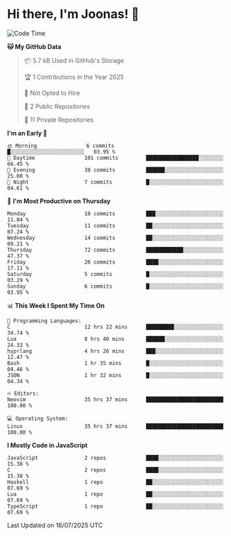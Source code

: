 <!--<a href="https://github.com/anuraghazra/github-readme-stats">
  <img align="center" height=200 src="https://readme-stats-git-main-joonas45s-projects.vercel.app/api?username=Joonas45&hide=stars&show_icons=true&theme=monokai" />
</a>
<a href="">
  <img align="center" width=300 src="https://readme-stats-git-main-joonas45s-projects.vercel.app/api/top-langs?username=Joonas45&theme=monokai&layout=compact" />
</a>-->
<!--
<a href="">
  <img align="center" height=125 width=600 src="https://readme-stats-git-main-joonas45s-projects.vercel.app/api/wakatime?username=Joonas45&theme=monokai&layout=compact" />
</a>
-->

# Hi there, I'm Joonas! :wave:


<!--START_SECTION:waka-->
![Code Time](http://img.shields.io/badge/Code%20Time-366%20hrs%2026%20mins-blue)

**🐱 My GitHub Data** 

> 📦 5.7 kB Used in GitHub's Storage 
 > 
> 🏆 1 Contributions in the Year 2025
 > 
> 🚫 Not Opted to Hire
 > 
> 📜 2 Public Repositories 
 > 
> 🔑 11 Private Repositories 
 > 
**I'm an Early 🐤** 

```text
🌞 Morning                6 commits           █░░░░░░░░░░░░░░░░░░░░░░░░   03.95 % 
🌆 Daytime                101 commits         █████████████████░░░░░░░░   66.45 % 
🌃 Evening                38 commits          ██████░░░░░░░░░░░░░░░░░░░   25.00 % 
🌙 Night                  7 commits           █░░░░░░░░░░░░░░░░░░░░░░░░   04.61 % 
```
📅 **I'm Most Productive on Thursday** 

```text
Monday                   18 commits          ███░░░░░░░░░░░░░░░░░░░░░░   11.84 % 
Tuesday                  11 commits          ██░░░░░░░░░░░░░░░░░░░░░░░   07.24 % 
Wednesday                14 commits          ██░░░░░░░░░░░░░░░░░░░░░░░   09.21 % 
Thursday                 72 commits          ████████████░░░░░░░░░░░░░   47.37 % 
Friday                   26 commits          ████░░░░░░░░░░░░░░░░░░░░░   17.11 % 
Saturday                 5 commits           █░░░░░░░░░░░░░░░░░░░░░░░░   03.29 % 
Sunday                   6 commits           █░░░░░░░░░░░░░░░░░░░░░░░░   03.95 % 
```


📊 **This Week I Spent My Time On** 

```text
💬 Programming Languages: 
C                        12 hrs 22 mins      █████████░░░░░░░░░░░░░░░░   34.74 % 
Lua                      8 hrs 40 mins       ██████░░░░░░░░░░░░░░░░░░░   24.33 % 
hyprlang                 4 hrs 26 mins       ███░░░░░░░░░░░░░░░░░░░░░░   12.47 % 
Bash                     1 hr 35 mins        █░░░░░░░░░░░░░░░░░░░░░░░░   04.46 % 
JSON                     1 hr 32 mins        █░░░░░░░░░░░░░░░░░░░░░░░░   04.34 % 

🔥 Editors: 
Neovim                   35 hrs 37 mins      █████████████████████████   100.00 % 

💻 Operating System: 
Linux                    35 hrs 37 mins      █████████████████████████   100.00 % 
```

**I Mostly Code in JavaScript** 

```text
JavaScript               2 repos             ████░░░░░░░░░░░░░░░░░░░░░   15.38 % 
C                        2 repos             ████░░░░░░░░░░░░░░░░░░░░░   15.38 % 
Haskell                  1 repo              ██░░░░░░░░░░░░░░░░░░░░░░░   07.69 % 
Lua                      1 repo              ██░░░░░░░░░░░░░░░░░░░░░░░   07.69 % 
TypeScript               1 repo              ██░░░░░░░░░░░░░░░░░░░░░░░   07.69 % 
```




 Last Updated on 16/07/2025 UTC
<!--END_SECTION:waka-->
